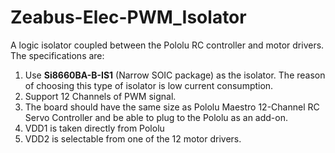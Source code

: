 # Zeabus-Elec-PWM_Isolator
A logic isolator coupled between the Pololu RC controller and motor drivers. The specifications are:

1. Use __Si8660BA-B-IS1__ (Narrow SOIC package) as the isolator. The reason of choosing this type of isolator is low current consumption.
2. Support 12 Channels of PWM signal.
2. The board should have the same size as Pololu Maestro 12-Channel RC Servo Controller and be able to plug to the Pololu as an add-on.
3. VDD1 is taken directly from Pololu
4. VDD2 is selectable from one of the 12 motor drivers.
